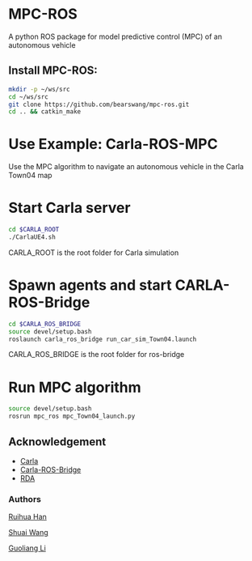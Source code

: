 # MPC-ROS
A python ROS package for model predictive control (MPC) of an autonomous vehicle

## Install MPC-ROS:

```bash
mkdir -p ~/ws/src
cd ~/ws/src
git clone https://github.com/bearswang/mpc-ros.git
cd .. && catkin_make
```

# Use Example: Carla-ROS-MPC

Use the MPC algorithm to navigate an autonomous vehicle in the Carla Town04 map

# Start Carla server
```bash
cd $CARLA_ROOT
./CarlaUE4.sh
```
CARLA_ROOT is the root folder for Carla simulation

# Spawn agents and start CARLA-ROS-Bridge
```bash
cd $CARLA_ROS_BRIDGE
source devel/setup.bash
roslaunch carla_ros_bridge run_car_sim_Town04.launch 
```
CARLA_ROS_BRIDGE is the root folder for ros-bridge

# Run MPC algorithm 
```bash
source devel/setup.bash
rosrun mpc_ros mpc_Town04_launch.py
```

## Acknowledgement

* [Carla](https://github.com/carla-simulator)
* [Carla-ROS-Bridge](https://github.com/carla-simulator/ros-bridge)
* [RDA](https://github.com/hanruihua/RDA_planner)

### Authors

[Ruihua Han](https://github.com/hanruihua)

[Shuai Wang](https://github.com/bearswang)

[Guoliang Li](https://github.com/ReusLI1998)



